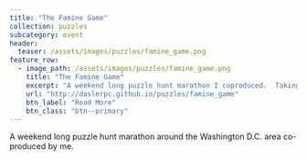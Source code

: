 ```yaml
---
title: "The Famine Game"
collection: puzzles
subcategory: event
header: 
  teaser: /assets/images/puzzles/famine_game.png
feature_row: 
  - image_path: /assets/images/puzzles/famine_game.png
    title: "The Famine Game"
    excerpt: "A weekend long puzzle hunt marathon I coproduced.  Taking 18 months of work to create, it lead almost 150 puzzle enthusiasts all over the Washington D.C. area in a 36 hour race."
    url: "http://daslerpc.github.io/puzzles/famine_game"
    btn_label: "Read More"
    btn_class: "btn--primary"
---
```


A weekend long puzzle hunt marathon around the Washington D.C. area co-produced by me.